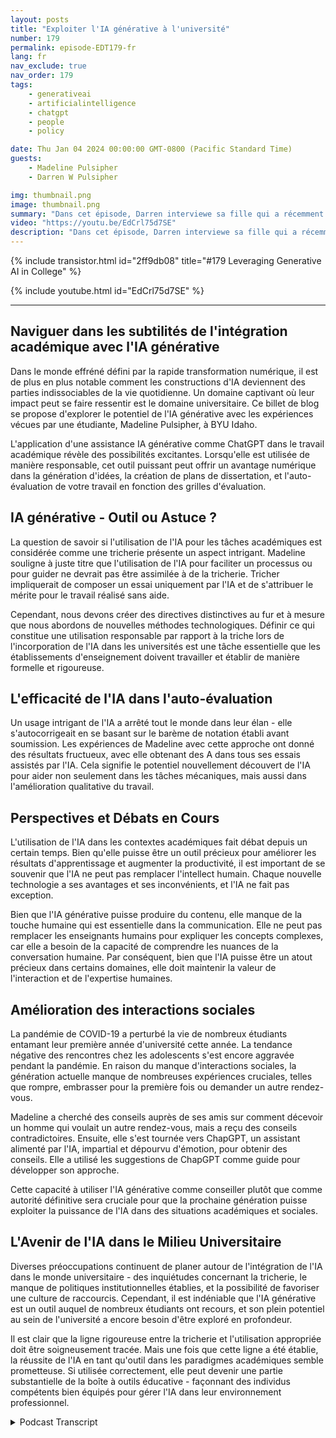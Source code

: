 ```yaml
---
layout: posts
title: "Exploiter l'IA générative à l'université"
number: 179
permalink: episode-EDT179-fr
lang: fr
nav_exclude: true
nav_order: 179
tags:
    - generativeai
    - artificialintelligence
    - chatgpt
    - people
    - policy

date: Thu Jan 04 2024 00:00:00 GMT-0800 (Pacific Standard Time)
guests:
    - Madeline Pulsipher
    - Darren W Pulsipher

img: thumbnail.png
image: thumbnail.png
summary: "Dans cet épisode, Darren interviewe sa fille qui a récemment terminé son premier semestre à l'université à propos de son expérience d'utilisation de la technologie AI générative dans ses études universitaires. Elle décrit les défis et les succès associés à l'utilisation de cet outil transformationnel."
video: "https://youtu.be/EdCrl75d7SE"
description: "Dans cet épisode, Darren interviewe sa fille qui a récemment terminé son premier semestre à l'université à propos de son expérience d'utilisation de la technologie AI générative dans ses études universitaires. Elle décrit les défis et les succès associés à l'utilisation de cet outil transformationnel."
---
```


<div>
{% include transistor.html id="2ff9db08" title="#179 Leveraging Generative AI in College" %}

{% include youtube.html id="EdCrl75d7SE" %}
</div>

---

## Naviguer dans les subtilités de l'intégration académique avec l'IA générative

Dans le monde effréné défini par la rapide transformation numérique, il est de plus en plus notable comment les constructions d'IA deviennent des parties indissociables de la vie quotidienne. Un domaine captivant où leur impact peut se faire ressentir est le domaine universitaire. Ce billet de blog se propose d'explorer le potentiel de l'IA générative avec les expériences vécues par une étudiante, Madeline Pulsipher, à BYU Idaho.

L'application d'une assistance IA générative comme ChatGPT dans le travail académique révèle des possibilités excitantes. Lorsqu'elle est utilisée de manière responsable, cet outil puissant peut offrir un avantage numérique dans la génération d'idées, la création de plans de dissertation, et l'auto-évaluation de votre travail en fonction des grilles d'évaluation.

## IA générative - Outil ou Astuce ?

La question de savoir si l'utilisation de l'IA pour les tâches académiques est considérée comme une tricherie présente un aspect intrigant. Madeline souligne à juste titre que l'utilisation de l'IA pour faciliter un processus ou pour guider ne devrait pas être assimilée à de la tricherie. Tricher impliquerait de composer un essai uniquement par l'IA et de s'attribuer le mérite pour le travail réalisé sans aide.

Cependant, nous devons créer des directives distinctives au fur et à mesure que nous abordons de nouvelles méthodes technologiques. Définir ce qui constitue une utilisation responsable par rapport à la triche lors de l'incorporation de l'IA dans les universités est une tâche essentielle que les établissements d'enseignement doivent travailler et établir de manière formelle et rigoureuse.

## L'efficacité de l'IA dans l'auto-évaluation

Un usage intrigant de l'IA a arrêté tout le monde dans leur élan - elle s'autocorrigeait en se basant sur le barème de notation établi avant soumission. Les expériences de Madeline avec cette approche ont donné des résultats fructueux, avec elle obtenant des A dans tous ses essais assistés par l'IA. Cela signifie le potentiel nouvellement découvert de l'IA pour aider non seulement dans les tâches mécaniques, mais aussi dans l'amélioration qualitative du travail.

## Perspectives et Débats en Cours

L'utilisation de l'IA dans les contextes académiques fait débat depuis un certain temps. Bien qu'elle puisse être un outil précieux pour améliorer les résultats d'apprentissage et augmenter la productivité, il est important de se souvenir que l'IA ne peut pas remplacer l'intellect humain. Chaque nouvelle technologie a ses avantages et ses inconvénients, et l'IA ne fait pas exception.

Bien que l'IA générative puisse produire du contenu, elle manque de la touche humaine qui est essentielle dans la communication. Elle ne peut pas remplacer les enseignants humains pour expliquer les concepts complexes, car elle a besoin de la capacité de comprendre les nuances de la conversation humaine. Par conséquent, bien que l'IA puisse être un atout précieux dans certains domaines, elle doit maintenir la valeur de l'interaction et de l'expertise humaines.

## Amélioration des interactions sociales

La pandémie de COVID-19 a perturbé la vie de nombreux étudiants entamant leur première année d'université cette année. La tendance négative des rencontres chez les adolescents s'est encore aggravée pendant la pandémie. En raison du manque d'interactions sociales, la génération actuelle manque de nombreuses expériences cruciales, telles que rompre, embrasser pour la première fois ou demander un autre rendez-vous.

Madeline a cherché des conseils auprès de ses amis sur comment décevoir un homme qui voulait un autre rendez-vous, mais a reçu des conseils contradictoires. Ensuite, elle s'est tournée vers ChapGPT, un assistant alimenté par l'IA, impartial et dépourvu d'émotion, pour obtenir des conseils. Elle a utilisé les suggestions de ChapGPT comme guide pour développer son approche.

Cette capacité à utiliser l'IA générative comme conseiller plutôt que comme autorité définitive sera cruciale pour que la prochaine génération puisse exploiter la puissance de l'IA dans des situations académiques et sociales.

## L'Avenir de l'IA dans le Milieu Universitaire

Diverses préoccupations continuent de planer autour de l'intégration de l'IA dans le monde universitaire - des inquiétudes concernant la tricherie, le manque de politiques institutionnelles établies, et la possibilité de favoriser une culture de raccourcis. Cependant, il est indéniable que l'IA générative est un outil auquel de nombreux étudiants ont recours, et son plein potentiel au sein de l'université a encore besoin d'être exploré en profondeur.

Il est clair que la ligne rigoureuse entre la tricherie et l'utilisation appropriée doit être soigneusement tracée. Mais une fois que cette ligne a été établie, la réussite de l'IA en tant qu'outil dans les paradigmes académiques semble prometteuse. Si utilisée correctement, elle peut devenir une partie substantielle de la boîte à outils éducative - façonnant des individus compétents bien équipés pour gérer l'IA dans leur environnement professionnel.



<details>
<summary> Podcast Transcript </summary>

<p></p>

</details>
